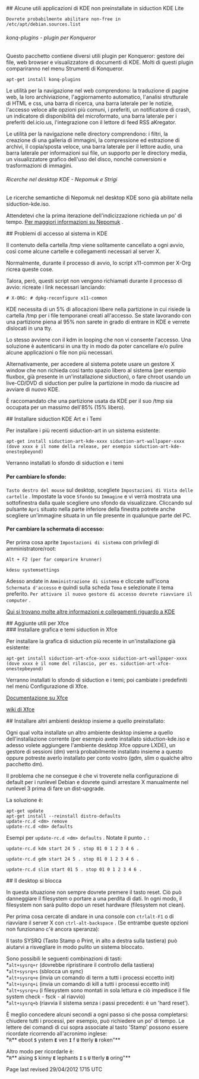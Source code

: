 <div id="main-page"></div>
<div class="divider" id="install-add"></div>
## Alcune utili applicazioni di KDE non preinstallate in siduction KDE Lite

 `Dovrete probabilmente abilitare non-free in /etc/apt/debian.sources.list` 

###### konq-plugins - plugin per Konqueror

Questo pacchetto contiene diversi utili plugin per Konqueror: gestore dei file, web browser e visualizzatore di documenti di KDE. Molti di questi plugin compariranno nel menu Strumenti di Konqueror.

~~~  
apt-get install konq-plugins  
~~~

Le utilità per la navigazione nel web comprendono: la traduzione di pagine web, la loro archiviazione, l'aggiornamento automatico, l'analisi strutturale di HTML e css, una barra di ricerca, una barra laterale per le notizie, l'accesso veloce alle opzioni più comuni, i preferiti, un notificatore di crash, un indicatore di disponibilità del microformato, una barra laterale per i preferiti del.icio.us, l'integrazione con il lettore di feed RSS aKregator.

Le utilità per la navigazione nelle directory comprendono: i filtri, la creazione di una galleria di immagini, la compressione ed estrazione di archivi, il copia/sposta veloce, una barra laterale per il lettore audio, una barra laterale per informazioni sui file, un supporto per le directory media, un visualizzatore grafico dell'uso del disco, nonché conversioni e trasformazioni di immagini.

###### Ricerche nel desktop KDE - Nepomuk e Strigi 

Le ricerche semantiche di Nepomuk nel desktop KDE sono già abilitate nella siduction-kde.iso.

Attendetevi che la prima iterazione dell'indicizzazione richieda un po' di tempo.  [Per maggiori informazioni su Nepomuk](http://nepomuk.kde.org/) . 

<div class="divider" id="kde-login"></div>
## Problemi di accesso al sistema in KDE

Il contenuto della cartella /tmp viene solitamente cancellato a ogni avvio, così come alcune cartelle e collegamenti necessari al server X.

Normalmente, durante il processo di avvio, lo script x11-common per X-Org ricrea queste cose.

Talora, però, questi script non vengono richiamati durante il processo di avvio: ricreate i link necessari lanciando:

~~~  
# X-ORG: # dpkg-reconfigure x11-common  
~~~

KDE necessita di un 5% di allocazioni libere nella partizione in cui risiede la cartella /tmp per i file temporanei creati all'accesso. Se state lavorando con una partizione piena al 95% non sarete in grado di entrare in KDE e verrete dislocati in una tty.

Lo stesso avviene con il kdm in looping che non vi consente l'accesso. Una soluzione è autenticarsi in una tty in modo da poter cancellare e/o pulire alcune applicazioni o file non più necessari.

Alternativamente, per accedere al sistema potete usare un gestore X window che non richieda così tanto spazio libero al sistema (per esempio fluxbox, già presente in un'installazione siduction), o fare chroot usando un live-CD/DVD di siduction per pulire la partizione in modo da riuscire ad avviare di nuovo KDE.

È raccomandato che una partizione usata da KDE per il suo /tmp sia occupata per un massimo dell'85% (15% libero).

<div class="divider" id="ch-th"></div>
## Installare siduction KDE Art e i Temi

Per installare i più recenti siduction-art in un sistema esistente:

~~~  
apt-get install siduction-art-kde-xxxx siduction-art-wallpaper-xxxx  
(dove xxxx è il nome della release, per esempio siduction-art-kde-onestepbeyond)  
~~~

Verranno installati lo sfondo di siduction e i temi

#### Per cambiare lo sfondo:

`Tasto destro del mouse`  sul desktop, scegliete `Impostazioni di Vista delle cartelle` . Impostate la voce `Sfondo`  su `Immagine`  e vi verrà mostrata una sottofinestra dalla quale scegliere uno sfondo da visualizzare. Cliccando sul pulsante `Apri`  situato nella parte inferiore della finestra potrete anche scegliere un'immagine situata in un file presente in qualunque parte del PC.

#### Per cambiare la schermata di accesso:

Per prima cosa aprite `Impostazioni di sistema`  con privilegi di amministratore/root:

~~~  
Alt + F2 (per far comparire krunner)  
~~~

~~~  
kdesu systemsettings  
~~~

Adesso andate in `Amministrazione di sistema`  e cliccate sull'icona `Schermata d'accesso`  e quindi sulla scheda `Tema`  e selezionate il tema preferito. `Per attivare il nuovo gestore di accesso dovrete riavviare il computer` .

 [Qui si trovano molte altre informazioni e collegamenti riguardo a KDE](http://kde.org) 

<div class="divider" id="xfce-notes"></div>
## Aggiunte utili per Xfce

<div class="divider" id="xfce-notes-1"></div>
### Installare grafica e temi siduction in Xfce

Per installare la grafica di siduction più recente in un'installazione già esistente:

~~~  
apt-get install siduction-art-xfce-xxxx siduction-art-wallpaper-xxxx  
(dove xxxx è il nome del rilascio, per es. siduction-art-xfce-onestepbeyond)  
~~~

Verranno installati lo sfondo di siduction e i temi; poi cambiate i predefiniti nel menù Configurazione di Xfce.

 [Documentazione su Xfce](http://www.xfce.org/documentation) 

 [wiki di Xfce](http://wiki.xfce.org) 

<div class="divider" id="dm"></div>
## Installare altri ambienti desktop insieme a quello preinstallato:

Ogni qual volta installate un altro ambiente desktop insieme a quello dell'installazione corrente (per esempio avete installato siduction-kde.iso e adesso volete aggiungere l'ambiente desktop Xfce oppure LXDE), un gestore di sessioni (dm) verrà probabilmente installato insieme a questo oppure potreste averlo installato per conto vostro (gdm, slim o qualche altro pacchetto dm).

Il problema che ne consegue è che vi troverete nella configurazione di default per i runlevel Debian e dovrete quindi arrestare X manualmente nel runlevel 3 prima di fare un dist-upgrade.

La soluzione è:

~~~  
apt-get update  
apt-get install --reinstall distro-defaults  
update-rc.d <dm> remove  
update-rc.d <dm> defaults  
~~~

Esempi per `update-rc.d <dm> defaults` . Notate il punto **`.`**  :

~~~  
update-rc.d kdm start 24 5 . stop 01 0 1 2 3 4 6 .  
~~~

~~~  
update-rc.d gdm start 24 5 . stop 01 0 1 2 3 4 6 .  
~~~

~~~  
update-rc.d slim start 01 5 . stop 01 0 1 2 3 4 6 .  
~~~

<div class="divider" id="desk-freeze"></div>
## Il desktop si blocca

In questa situazione non sempre dovrete premere il tasto reset. Ciò può danneggiare il filesystem o portare a una perdita di dati. In ogni modo, il filesystem non sarà pulito dopo un reset hardware (filesystem not clean).

Per prima cosa cercate di andare in una console con `ctrlalt-F1`  o di riavviare il server X con `ctrl-alt-backspace` . (Se entrambe queste opzioni non funzionano c'è ancora speranza):

Il tasto SYSRQ (Tasto Stamp o Print, in alto a destra sulla tastiera) può aiutarvi a risvegliare in modo pulito un sistema bloccato.

Sono possibili le seguenti combinazioni di tasti:  
*`alt+sysrq+r`  (dovrebbe ripristinare il controllo della tastiera)  
*`alt+sysrq+s`  (sblocca un sync)  
*`alt+sysrq+e`  (invia un comando di term a tutti i processi eccetto init)  
*`alt+sysrq+i`  (invia un comando di kill a tutti i processi eccetto init)  
*`alt+sysrq+u`  (i filesystem sono montati in sola lettura e ciò impedisce il file system check - fsck - al riavvio)  
*`alt+sysrq+b`  (riavvia il sistema senza i passi precedenti: è un 'hard reset').

È meglio concedere alcuni secondi a ogni passo sì che possa completarsi: chiudere tutti i processi, per esempio, può richiedere un po' di tempo. Le lettere dei comandi di cui sopra associate al tasto 'Stamp' possono essere ricordate ricorrendo all'acronimo inglese:  
 **"**`R`** eboot **`S`** ystem **`E`** ven **`I`** f **`U`** tterly **`B`** roken"** 

Altro modo per ricordarle è:  
 **"**`R`** aising **`S`** kinny **`E`** lephants **`I`** s **`U`** tterly **`B`** oring"** 

<div id="rev">Page last revised 29/04/2012 1715 UTC </div>
